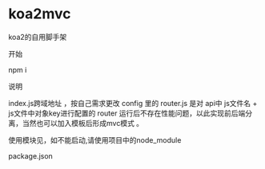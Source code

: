 # koa2mvc
koa2的自用脚手架

开始

npm i 

说明

index.js跨域地址 ，按自己需求更改
config 里的 router.js 是对 api中 js文件名 + js文件中对象key进行配置的 router 运行后不存在性能问题，以此实现前后端分离，当然也可以加入模板后形成mvc模式 。

使用模块见，如不能启动,请使用项目中的node_module

package.json
